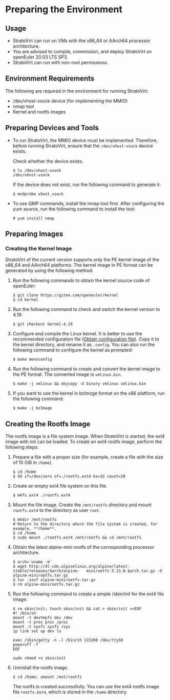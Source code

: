 # Preparing the Environment


## Usage

- StratoVirt can run on VMs with the x86_64 or AArch64 processor architecture.
- You are advised to compile, commission, and deploy StratoVirt on openEuler 20.03 LTS SP3.
- StratoVirt can run with non-root permissions.

## Environment Requirements

The following are required in the environment for running StratoVirt:

- /dev/vhost-vsock device (for implementing the MMIO)
- nmap tool
- Kernel and rootfs images



## Preparing Devices and Tools

- To run StratoVirt, the MMIO device must be implemented. Therefore, before running StratoVirt, ensure that the `/dev/vhost-vsock` device exists.

  Check whether the device exists.

  ```
  $ ls /dev/vhost-vsock
  /dev/vhost-vsock
  ```

  If the device does not exist, run the following command to generate it:

  ```
  $ modprobe vhost_vsock
  ```


- To use QMP commands, install the nmap tool first. After configuring the yum source, run the following command to install the tool:

  ```
  # yum install nmap
  ```

## Preparing Images

### Creating the Kernel Image

StratoVirt of the current version supports only the PE kernel image of the x86_64 and AArch64 platforms. The kernel image in PE format can be generated by using the following method:

1. Run the following commands to obtain the kernel source code of openEuler:

   ```
   $ git clone https://gitee.com/openeuler/kernel
   $ cd kernel
   ```

2. Run the following command to check and switch the kernel version to 4.19:

   ```
   $ git checkout kernel-4.19
   ```

3. Configure and compile the Linux kernel. It is better to use the recommended configuration file ([Obtain configuration file](https://gitee.com/openeuler/stratovirt/tree/master/docs/kernel_config)). Copy it to the kernel directory, and rename it as `.config`. You can also run the following command to configure the kernel as prompted:

   ```
   $ make menuconfig
   ```

4. Run the following command to create and convert the kernel image to the PE format. The converted image is `vmlinux.bin`.

   ```
   $ make -j vmlinux && objcopy -O binary vmlinux vmlinux.bin
   ```

5. If you want to use the kernel in bzImzge format on the x86 platform, run the following command:

   ```
   $ make -j bzImage
   ```


## Creating the Rootfs Image

The rootfs image is a file system image. When StratoVirt is started, the ext4 image with init can be loaded. To create an ext4 rootfs image, perform the following steps:

1. Prepare a file with a proper size (for example, create a file with the size of 10 GiB in `/home`).

   ```
   $ cd /home
   $ dd if=/dev/zero of=./rootfs.ext4 bs=1G count=10
   ```

2. Create an empty ext4 file system on this file.

   ```
   $ mkfs.ext4 ./rootfs.ext4
   ```

3. Mount the file image. Create the `/mnt/rootfs` directory and mount `rootfs.ext4` to the directory as user `root`.

   ```
   $ mkdir /mnt/rootfs
   # Return to the directory where the file system is created, for example, **/home**.
   $ cd /home
   $ sudo mount ./rootfs.ext4 /mnt/rootfs && cd /mnt/rootfs
   ```

4. Obtain the latest alpine-mini rootfs of the corresponding processor architecture.


   ```
   $ arch=`uname -m`
   $ wget http://dl-cdn.alpinelinux.org/alpine/latest-stable/releases/$arch/alpine-   minirootfs-3.13.0-$arch.tar.gz -O alpine-minirootfs.tar.gz
   $ tar -zxvf alpine-minirootfs.tar.gz
   $ rm alpine-minirootfs.tar.gz
   ```


5. Run the following command to create a simple /sbin/init for the ext4 file image:

   ```
   $ rm sbin/init; touch sbin/init && cat > sbin/init <<EOF
   #! /bin/sh
   mount -t devtmpfs dev /dev
   mount -t proc proc /proc
   mount -t sysfs sysfs /sys
   ip link set up dev lo
   
   exec /sbin/getty -n -l /bin/sh 115200 /dev/ttyS0
   poweroff -f
   EOF
   
   sudo chmod +x sbin/init
   ```

6. Uninstall the rootfs image.

   ```
   $ cd /home; umount /mnt/rootfs
   ```

   The rootfs is created successfully. You can use the ext4 rootfs image file `rootfs.ext4`, which is stored in the `/home` directory.
